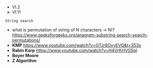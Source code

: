 * VI.2
* VI.11

```
String search
```
* what is permutation of string of N characters -> N!?
    https://www.geeksforgeeks.org/anagram-substring-search-search-permutations/
* <b>KMP</b>  https://www.youtube.com/watch?v=GTJr8OvyEVQ&t=353s
* <b>Rabin Karp</b> https://www.youtube.com/watch?v=H4VrKHVG5qI 
* <b>Boyer Moore</b>
* <b>Z Algorithm</b>
